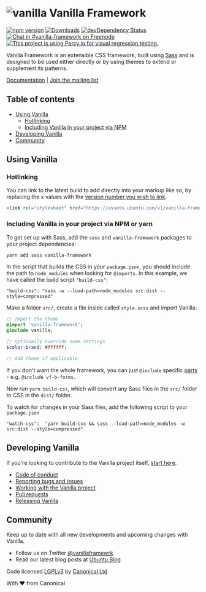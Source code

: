 # ![vanilla](https://assets.ubuntu.com/v1/70041419-vanilla-framework.png?w=35 'Vanilla') Vanilla Framework

[![npm version](https://badge.fury.io/js/vanilla-framework.svg)](http://badge.fury.io/js/vanilla-framework)
[![Downloads](http://img.shields.io/npm/dm/vanilla-framework.svg)](https://www.npmjs.com/package/vanilla-framework)
[![devDependency Status](https://david-dm.org/canonical/vanilla-framework/dev-status.svg)](https://david-dm.org/canonical/vanilla-framework#info=devDependencies)
[![Chat in #vanilla-framework on Freenode](https://img.shields.io/badge/chat-%23vanilla--framework-blue.svg)](http://webchat.freenode.net/?channels=vanilla-framework)
[![This project is using Percy.io for visual regression testing.](https://percy.io/static/images/percy-badge.svg)](https://percy.io)

Vanilla Framework is an extensible CSS framework, built using [Sass](http://sass-lang.com/) and is designed to be used either directly or by using themes to extend or supplement its patterns.

[Documentation](https://vanillaframework.io/docs) |
[Join the mailing list](http://canonical.us3.list-manage2.com/subscribe?u=56dac47c206ba0f58ec25f314&id=36f7d8394e)

## Table of contents

- [Using Vanilla](#using-vanilla)
  - [Hotlinking](#hotlinking)
  - [Including Vanilla in your project via NPM](#including-vanilla-in-your-project-via-npm)
- [Developing Vanilla](#developing-vanilla)
- [Community](#community)

## Using Vanilla

### Hotlinking

You can link to the latest build to add directly into your markup like so, by replacing the x values with the [version number you wish to link](https://github.com/canonical/vanilla-framework/releases).

```html
<link rel="stylesheet" href="https://assets.ubuntu.com/v1/vanilla-framework-version-x.x.x.min.css" />
```

### Including Vanilla in your project via NPM or yarn

To get set up with Sass, add the `sass` and `vanilla-framework` packages to your project dependencies:

```bash
yarn add sass vanilla-framework
```

In the script that builds the CSS in your `package.json`, you should include the path to `node_modules` when looking for `@imports`. In this example, we have called the build script `"build-css"`:

```
"build-css": "sass -w --load-path=node_modules src:dist --style=compressed"
```

Make a folder `src/`, create a file inside called `style.scss` and import Vanilla:

```sass
// Import the theme
@import 'vanilla-framework';
@include vanilla;

// Optionally override some settings
$color-brand: #ffffff;

// Add theme if applicable
```

If you don't want the whole framework, you can just `@include` specific [parts](scss) - e.g. `@include vf-b-forms`.

Now run `yarn build-css`, which will convert any Sass files in the `src/` folder to CSS in the `dist/` folder.

To watch for changes in your Sass files, add the following script to your `package.json`

```
"watch-css":  "yarn build-css && sass --load-path=node_modules -w src:dist --style=compressed"
```

## Developing Vanilla

If you're looking to contribute to the Vanilla project itself, [start here](/CONTRIBUTING.md).

- [Code of conduct](/CONTRIBUTING.md#code-of-conduct)
- [Reporting bugs and issues](/CONTRIBUTING.md#reporting-bugs-and-issues)
- [Working with the Vanilla project](/CONTRIBUTING.md#working-with-the-vanilla-project)
- [Pull requests](/CONTRIBUTING.md#pull-requests)
- [Releasing Vanilla](/CONTRIBUTING.md#releasing-vanilla)

## Community

Keep up to date with all new developments and upcoming changes with Vanilla.

- Follow us on Twitter [@vanillaframewrk](https://twitter.com/vanillaframewrk)
- Read our latest blog posts at [Ubuntu Blog](https://blog.ubuntu.com/topics/design)

Code licensed [LGPLv3](https://opensource.org/license/lgpl-3-0/) by [Canonical Ltd](http://www.canonical.com/)

With ♥ from Canonical
